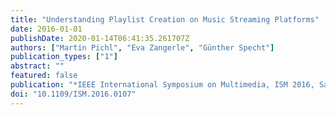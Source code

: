 ```yaml
---
title: "Understanding Playlist Creation on Music Streaming Platforms"
date: 2016-01-01
publishDate: 2020-01-14T06:41:35.261707Z
authors: ["Martin Pichl", "Eva Zangerle", "Günther Specht"]
publication_types: ["1"]
abstract: ""
featured: false
publication: "*IEEE International Symposium on Multimedia, ISM 2016, San Jose, CA, USA*"
doi: "10.1109/ISM.2016.0107"
---
```


